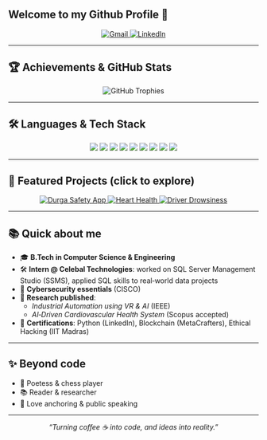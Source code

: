 ## Welcome to my Github Profile 👋


<p align="center">
  <a href="mailto:bhaktimehndiratta@gmail.com">
    <img src="https://img.shields.io/badge/Gmail-D14836?style=for-the-badge&logo=gmail&logoColor=white" alt="Gmail"/>
  </a>
  <a href="https://www.linkedin.com/in/bhakti-mehndiratta-3a6612290?utm_source=share&utm_campaign=share_via&utm_content=profile&utm_medium=android_app">
    <img src="https://img.shields.io/badge/LinkedIn-0077B5?style=for-the-badge&logo=linkedin&logoColor=white" alt="LinkedIn"/>
  </a>
</p>

---

## 🏆 Achievements & GitHub Stats

<p align="center">
  <img src="https://github-profile-trophy.vercel.app/?username=bhaktiMehndiratta10&theme=radical&no-bg=true&margin-w=5" alt="GitHub Trophies"/>
</p>

---

## 🛠 Languages & Tech Stack

<p align="center">
  <img src="https://img.shields.io/badge/Python-3776AB?style=for-the-badge&logo=python&logoColor=white"/>
  <img src="https://img.shields.io/badge/C++-00599C?style=for-the-badge&logo=c%2B%2B&logoColor=white"/>
  <img src="https://img.shields.io/badge/Java-ED8B00?style=for-the-badge&logo=java&logoColor=white"/>
  <img src="https://img.shields.io/badge/Dart-0175C2?style=for-the-badge&logo=dart&logoColor=white"/>
  <img src="https://img.shields.io/badge/Solidity-363636?style=for-the-badge&logo=solidity&logoColor=white"/>
  <img src="https://img.shields.io/badge/Flutter-02569B?style=for-the-badge&logo=flutter&logoColor=white"/>
  <img src="https://img.shields.io/badge/Firebase-FFCA28?style=for-the-badge&logo=firebase&logoColor=white"/>
  <img src="https://img.shields.io/badge/SQL-4479A1?style=for-the-badge&logo=postgresql&logoColor=white"/>
  <img src="https://img.shields.io/badge/Machine_Learning-FF6F00?style=for-the-badge"/>
</p>

---

## 🚀 Featured Projects (click to explore)

<p align="center">
  <a href="https://github.com/bhaktiMehndiratta10/Durga-Safety-App">
    <img src="https://img.shields.io/badge/Durga%20Safety%20App-FF69B4?style=for-the-badge" alt="Durga Safety App"/>
  </a>
  <a href="https://github.com/bhaktiMehndiratta10/Heart-Health-Management-System">
    <img src="https://img.shields.io/badge/Heart%20Health%20Management-FF4500?style=for-the-badge" alt="Heart Health"/>
  </a>
  <a href="https://github.com/bhaktiMehndiratta10/Driver-Drowsiness-Detection">
    <img src="https://img.shields.io/badge/Driver%20Drowsiness%20Detection-6495ED?style=for-the-badge" alt="Driver Drowsiness"/>
  </a>
</p>

---

## 📚 Quick about me

- 🎓 **B.Tech in Computer Science & Engineering**  
- 🛠 **Intern @ Celebal Technologies**: worked on SQL Server Management Studio (SSMS), applied SQL skills to real‑world data projects
- 🔐 **Cybersecurity essentials** (CISCO)
- 🧪 **Research published**:
  - *Industrial Automation using VR & AI* (IEEE)
  - *AI‑Driven Cardiovascular Health System* (Scopus accepted)
- 🏅 **Certifications**: Python (LinkedIn), Blockchain (MetaCrafters), Ethical Hacking (IIT Madras)

---

## ✨ Beyond code

- 📝 Poetess & chess player  
- 📚 Reader & researcher  
- 🎤 Love anchoring & public speaking

---

<p align="center">
  <em>“Turning coffee ☕ into code, and ideas into reality.”</em>
</p>

